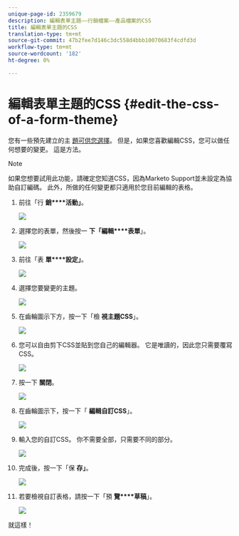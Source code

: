 ```yaml
---
unique-page-id: 2359679
description: 編輯表單主題——行銷檔案——產品檔案的CSS
title: 編輯表單主題的CSS
translation-type: tm+mt
source-git-commit: 47b2fee7d146c3dc558d4bbb10070683f4cdfd3d
workflow-type: tm+mt
source-wordcount: '182'
ht-degree: 0%

---
```



# 編輯表單主題的CSS {#edit-the-css-of-a-form-theme}

您有一些預先建立的主 [題可供您選擇](../../../../product-docs/demand-generation/forms/creating-a-form/select-a-form-theme.md)。 但是，如果您喜歡編輯CSS，您可以做任何想要的變更。 這是方法。

>[!NOTE]
>
>如果您想要試用此功能，請確定您知道CSS，因為Marketo Support並未設定為協助自訂編碼。 此外，所做的任何變更都只適用於您目前編輯的表格。

1. 前往「行 **銷****活動」**。

   ![](assets/login-marketing-activities-5.png)

1. 選擇您的表單，然後按一 **下「編輯****表單**」。

   ![](assets/image2014-9-15-14-3a37-3a7.png)

1. 前往「表 **單****設定」**。

   ![](assets/image2014-9-15-14-3a37-3a42.png)

1. 選擇您要變更的主題。

   ![](assets/image2014-9-15-14-3a37-3a54.png)

1. 在齒輪圖示下方，按一下「檢 **視主題CSS**」。

   ![](assets/image2014-9-15-14-3a38-3a18.png)

1. 您可以自由剪下CSS並貼到您自己的編輯器。 它是唯讀的，因此您只需要覆寫CSS。

   ![](assets/image2014-9-15-14-3a38-3a29.png)

1. 按一下 **關閉**。

   ![](assets/image2014-9-15-14-3a38-3a46.png)

1. 在齒輪圖示下，按一下「 **編輯****自訂****CSS**」。

   ![](assets/image2014-9-15-14-3a39-3a5.png)

1. 輸入您的自訂CSS。 你不需要全部，只需要不同的部分。

   ![](assets/image2014-9-15-14-3a39-3a21.png)

1. 完成後，按一下「保 **存」**。

   ![](assets/image2014-9-15-14-3a39-3a30.png)

1. 若要檢視自訂表格，請按一下「預 **覽****草稿**」。

   ![](assets/image2014-9-15-14-3a39-3a50.png)

就這樣！
